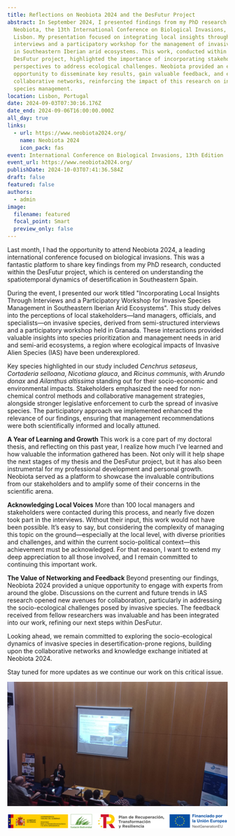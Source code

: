 ```yaml
---
title: Reflections on Neobiota 2024 and the DesFutur Project
abstract: In September 2024, I presented findings from my PhD research at
  Neobiota, the 13th International Conference on Biological Invasions, held in
  Lisbon. My presentation focused on integrating local insights through
  interviews and a participatory workshop for the management of invasive species
  in Southeastern Iberian arid ecosystems. This work, conducted within the
  DesFutur project, highlighted the importance of incorporating stakeholder
  perspectives to address ecological challenges. Neobiota provided an excellent
  opportunity to disseminate key results, gain valuable feedback, and expand
  collaborative networks, reinforcing the impact of this research on invasive
  species management.
location: Lisbon, Portugal
date: 2024-09-03T07:30:16.176Z
date_end: 2024-09-06T16:00:00.000Z
all_day: true
links:
  - url: https://www.neobiota2024.org/
    name: Neobiota 2024
    icon_pack: fas
event: International Conference on Biological Invasions, 13th Edition
event_url: https://www.neobiota2024.org/
publishDate: 2024-10-03T07:41:36.584Z
draft: false
featured: false
authors:
  - admin
image:
  filename: featured
  focal_point: Smart
  preview_only: false
---
```

Last month, I had the opportunity to attend Neobiota 2024, a leading international conference focused on biological invasions. This was a fantastic platform to share key findings from my PhD research, conducted within the DesFutur project, which is centered on understanding the spatiotemporal dynamics of desertification in Southeastern Spain.

During the event, I presented our work titled "Incorporating Local Insights Through Interviews and a Participatory Workshop for Invasive Species Management in Southeastern Iberian Arid Ecosystems". This study delves into the perceptions of local stakeholders—land managers, officials, and specialists—on invasive species, derived from semi-structured interviews and a participatory workshop held in Granada. These interactions provided valuable insights into species prioritization and management needs in arid and semi-arid ecosystems, a region where ecological impacts of Invasive Alien Species (IAS) have been underexplored.

Key species highlighted in our study included *Cenchrus setaseus*, *Cortaderia selloana*, *Nicotiana glauca*, and *Ricinus communis*, with *Arundo donax* and *Ailanthus altissima* standing out for their socio-economic and environmental impacts. Stakeholders emphasized the need for non-chemical control methods and collaborative management strategies, alongside stronger legislative enforcement to curb the spread of invasive species. The participatory approach we implemented enhanced the relevance of our findings, ensuring that management recommendations were both scientifically informed and locally attuned.

**A Year of Learning and Growth**
This work is a core part of my doctoral thesis, and reflecting on this past year, I realize how much I’ve learned and how valuable the information gathered has been. Not only will it help shape the next stages of my thesis and the DesFutur project, but it has also been instrumental for my professional development and personal growth. Neobiota served as a platform to showcase the invaluable contributions from our stakeholders and to amplify some of their concerns in the scientific arena.

**Acknowledging Local Voices**
More than 100 local managers and stakeholders were contacted during this process, and nearly five dozen took part in the interviews. Without their input, this work would not have been possible. It’s easy to say, but considering the complexity of managing this topic on the ground—especially at the local level, with diverse priorities and challenges, and within the current socio-political context—this achievement must be acknowledged. For that reason, I want to extend my deep appreciation to all those involved, and I remain committed to continuing this important work.

**The Value of Networking and Feedback**
Beyond presenting our findings, Neobiota 2024 provided a unique opportunity to engage with experts from around the globe. Discussions on the current and future trends in IAS research opened new avenues for collaboration, particularly in addressing the socio-ecological challenges posed by invasive species. The feedback received from fellow researchers was invaluable and has been integrated into our work, refining our next steps within DesFutur.

Looking ahead, we remain committed to exploring the socio-ecological dynamics of invasive species in desertification-prone regions, building upon the collaborative networks and knowledge exchange initiated at Neobiota 2024.

Stay tuned for more updates as we continue our work on this critical issue.



![](img-20240909-wa0001.jpg)

![](vice3-mterd-fb-prtr-next_bandera_color.png)